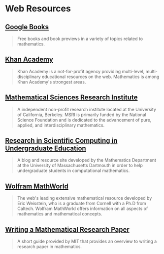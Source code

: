 # Web Resources

## [Google Books](https://www.google.com/search?tbm=bks&hl=en&q=math#hl=en&q=mathematics&tbm=bks "Google Books Mathematics Search")

> Free books and book previews in a variety of topics related to mathematics.

## [Khan Academy](https://www.khanacademy.org/math)

> Khan Academy is a not-for-profit agency providing multi-level, multi-disciplinary educational resources on the web.  Mathematics is among Khan Academy's strongest areas.

## [Mathematical Sciences Research Institute](http://www.msri.org/web/msri)

> A independent non-profit research institute located at the University of California, Berkeley. MSRI is primarily funded by the National Science Foundation and is dedicated to the advancement of pure, applied, and interdisciplinary mathematics.

## [Research in Scientific Computing in Undergraduate Education](http://compmath.wordpress.com/)

> A blog and resource site developed by the Mathematics Department at the University of Massachusetts Dartmouth in order to help undergraduate students in computational mathematics.

## [Wolfram MathWorld](http://mathworld.wolfram.com/)

> The web's leading extensive mathematical resource developed by Eric Weisstein, who is a graduate from Cornell with a Ph.D from Caltech. Wolfram MathWorld offers information on all aspects of mathematics and mathematical concepts.

## [Writing a Mathematical Research Paper](http://web.mit.edu/jrickert/www/mathadvice.html)

> A short guide provided by MIT that provides an overview to writing a research paper in mathematics.



